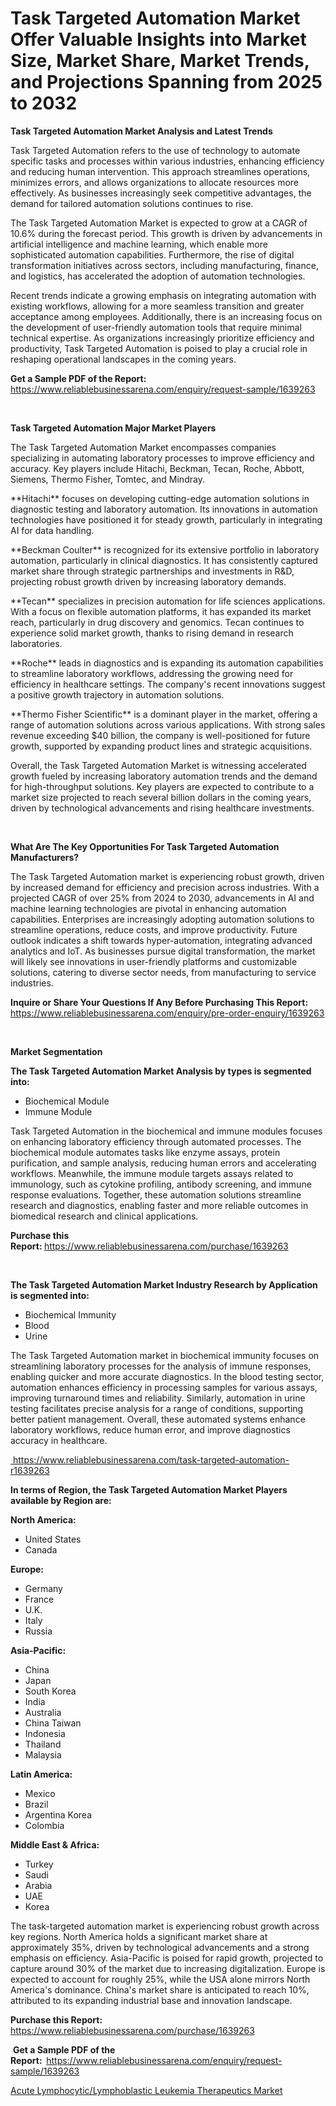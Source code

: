 <p><h1>Task Targeted Automation Market Offer Valuable Insights into Market Size, Market Share, Market Trends, and Projections Spanning from 2025 to 2032</h1></p><p><strong>Task Targeted Automation Market Analysis and Latest Trends</strong></p>
<p><p>Task Targeted Automation refers to the use of technology to automate specific tasks and processes within various industries, enhancing efficiency and reducing human intervention. This approach streamlines operations, minimizes errors, and allows organizations to allocate resources more effectively. As businesses increasingly seek competitive advantages, the demand for tailored automation solutions continues to rise.</p><p>The Task Targeted Automation Market is expected to grow at a CAGR of 10.6% during the forecast period. This growth is driven by advancements in artificial intelligence and machine learning, which enable more sophisticated automation capabilities. Furthermore, the rise of digital transformation initiatives across sectors, including manufacturing, finance, and logistics, has accelerated the adoption of automation technologies.</p><p>Recent trends indicate a growing emphasis on integrating automation with existing workflows, allowing for a more seamless transition and greater acceptance among employees. Additionally, there is an increasing focus on the development of user-friendly automation tools that require minimal technical expertise. As organizations increasingly prioritize efficiency and productivity, Task Targeted Automation is poised to play a crucial role in reshaping operational landscapes in the coming years.</p></p>
<p><strong>Get a Sample PDF of the Report:&nbsp;</strong> <a href="https://www.reliablebusinessarena.com/enquiry/request-sample/1639263?utm_campaign=2645&utm_medium=2&utm_source=Github&utm_content=ia&utm_term=03032025&utm_id=task-targeted-automation">https://www.reliablebusinessarena.com/enquiry/request-sample/1639263</a></p>
<p>&nbsp;</p>
<p><strong>Task Targeted Automation Major Market Players</strong></p>
<p><p>The Task Targeted Automation Market encompasses companies specializing in automating laboratory processes to improve efficiency and accuracy. Key players include Hitachi, Beckman, Tecan, Roche, Abbott, Siemens, Thermo Fisher, Tomtec, and Mindray.</p><p>**Hitachi** focuses on developing cutting-edge automation solutions in diagnostic testing and laboratory automation. Its innovations in automation technologies have positioned it for steady growth, particularly in integrating AI for data handling.</p><p>**Beckman Coulter** is recognized for its extensive portfolio in laboratory automation, particularly in clinical diagnostics. It has consistently captured market share through strategic partnerships and investments in R&D, projecting robust growth driven by increasing laboratory demands.</p><p>**Tecan** specializes in precision automation for life sciences applications. With a focus on flexible automation platforms, it has expanded its market reach, particularly in drug discovery and genomics. Tecan continues to experience solid market growth, thanks to rising demand in research laboratories.</p><p>**Roche** leads in diagnostics and is expanding its automation capabilities to streamline laboratory workflows, addressing the growing need for efficiency in healthcare settings. The company's recent innovations suggest a positive growth trajectory in automation solutions.</p><p>**Thermo Fisher Scientific** is a dominant player in the market, offering a range of automation solutions across various applications. With strong sales revenue exceeding $40 billion, the company is well-positioned for future growth, supported by expanding product lines and strategic acquisitions.</p><p>Overall, the Task Targeted Automation Market is witnessing accelerated growth fueled by increasing laboratory automation trends and the demand for high-throughput solutions. Key players are expected to contribute to a market size projected to reach several billion dollars in the coming years, driven by technological advancements and rising healthcare investments.</p></p>
<p>&nbsp;</p>
<p><strong>What Are The Key Opportunities For Task Targeted Automation Manufacturers?</strong></p>
<p><p>The Task Targeted Automation market is experiencing robust growth, driven by increased demand for efficiency and precision across industries. With a projected CAGR of over 25% from 2024 to 2030, advancements in AI and machine learning technologies are pivotal in enhancing automation capabilities. Enterprises are increasingly adopting automation solutions to streamline operations, reduce costs, and improve productivity. Future outlook indicates a shift towards hyper-automation, integrating advanced analytics and IoT. As businesses pursue digital transformation, the market will likely see innovations in user-friendly platforms and customizable solutions, catering to diverse sector needs, from manufacturing to service industries.</p></p>
<p><strong>Inquire or Share Your Questions If Any Before Purchasing This Report:</strong> <a href="https://www.reliablebusinessarena.com/enquiry/pre-order-enquiry/1639263?utm_campaign=2645&utm_medium=2&utm_source=Github&utm_content=ia&utm_term=03032025&utm_id=task-targeted-automation">https://www.reliablebusinessarena.com/enquiry/pre-order-enquiry/1639263</a></p>
<p>&nbsp;</p>
<p><strong>Market Segmentation</strong></p>
<p><strong>The Task Targeted Automation Market Analysis by types is segmented into:</strong></p>
<p><ul><li>Biochemical Module</li><li>Immune Module</li></ul></p>
<p><p>Task Targeted Automation in the biochemical and immune modules focuses on enhancing laboratory efficiency through automated processes. The biochemical module automates tasks like enzyme assays, protein purification, and sample analysis, reducing human errors and accelerating workflows. Meanwhile, the immune module targets assays related to immunology, such as cytokine profiling, antibody screening, and immune response evaluations. Together, these automation solutions streamline research and diagnostics, enabling faster and more reliable outcomes in biomedical research and clinical applications.</p></p>
<p><strong>Purchase this Report:&nbsp;</strong><a href="https://www.reliablebusinessarena.com/purchase/1639263?utm_campaign=2645&utm_medium=2&utm_source=Github&utm_content=ia&utm_term=03032025&utm_id=task-targeted-automation">https://www.reliablebusinessarena.com/purchase/1639263</a></p>
<p>&nbsp;</p>
<p><strong>The Task Targeted Automation Market Industry Research by Application is segmented into:</strong></p>
<p><ul><li>Biochemical Immunity</li><li>Blood</li><li>Urine</li></ul></p>
<p><p>The Task Targeted Automation market in biochemical immunity focuses on streamlining laboratory processes for the analysis of immune responses, enabling quicker and more accurate diagnostics. In the blood testing sector, automation enhances efficiency in processing samples for various assays, improving turnaround times and reliability. Similarly, automation in urine testing facilitates precise analysis for a range of conditions, supporting better patient management. Overall, these automated systems enhance laboratory workflows, reduce human error, and improve diagnostics accuracy in healthcare.</p></p>
<p><a href="https://www.reliablebusinessarena.com/task-targeted-automation-r1639263?utm_campaign=2645&utm_medium=2&utm_source=Github&utm_content=ia&utm_term=03032025&utm_id=task-targeted-automation">&nbsp;https://www.reliablebusinessarena.com/task-targeted-automation-r1639263</a></p>
<p><strong>In terms of Region, the Task Targeted Automation Market Players available by Region are:</strong></p>
<p>
    <p> <strong> North America: </strong>
        <ul>
            <li>United States</li>
            <li>Canada</li>
        </ul>
        </p> 
    <p> <strong> Europe: </strong>
        <ul>
            <li>Germany</li>
            <li>France</li>
            <li>U.K.</li>
            <li>Italy</li>
            <li>Russia</li>
        </ul>
        </p> 
    <p> <strong> Asia-Pacific: </strong>
        <ul>
            <li>China</li>
            <li>Japan</li>
            <li>South Korea</li>
            <li>India</li>
            <li>Australia</li>
            <li>China Taiwan</li>
            <li>Indonesia</li>
            <li>Thailand</li>
            <li>Malaysia</li>
        </ul>
        </p> 
    <p> <strong> Latin America: </strong>
        <ul>
            <li>Mexico</li>
            <li>Brazil</li>
            <li>Argentina Korea</li>
            <li>Colombia</li>
        </ul>
        </p> 
    <p> <strong> Middle East & Africa: </strong>
        <ul>
            <li>Turkey</li>
            <li>Saudi</li>
            <li>Arabia</li>
            <li>UAE</li>
            <li>Korea</li>
        </ul>
    </p>
    </p>
<p><p>The task-targeted automation market is experiencing robust growth across key regions. North America holds a significant market share at approximately 35%, driven by technological advancements and a strong emphasis on efficiency. Asia-Pacific is poised for rapid growth, projected to capture around 30% of the market due to increasing digitalization. Europe is expected to account for roughly 25%, while the USA alone mirrors North America's dominance. China's market share is anticipated to reach 10%, attributed to its expanding industrial base and innovation landscape.</p></p>
<p><strong>Purchase this Report: </strong><a href="https://www.reliablebusinessarena.com/purchase/1639263?utm_campaign=2645&utm_medium=2&utm_source=Github&utm_content=ia&utm_term=03032025&utm_id=task-targeted-automation">https://www.reliablebusinessarena.com/purchase/1639263</a></p>
<p>&nbsp;<strong>Get a Sample PDF of the Report:&nbsp;&nbsp;</strong><a href="https://www.reliablebusinessarena.com/enquiry/request-sample/1639263?utm_campaign=2645&utm_medium=2&utm_source=Github&utm_content=ia&utm_term=03032025&utm_id=task-targeted-automation">https://www.reliablebusinessarena.com/enquiry/request-sample/1639263</a></p>
<p><strong></strong></p>
<p><p><a href="https://github.com/joubehobock75/Market-Research-Report-List-1/blob/main/acute-lymphocyticlymphoblastic-leukemia-therapeutics-market.md?utm_campaign=2645&utm_medium=2&utm_source=Github&utm_content=ia&utm_term=03032025&utm_id=task-targeted-automation">Acute Lymphocytic/Lymphoblastic Leukemia Therapeutics Market</a></p></p>